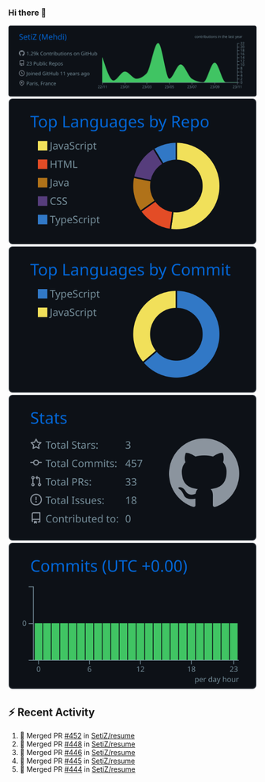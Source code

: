 ### Hi there 👋

![](https://raw.githubusercontent.com/SetiZ/SetiZ/master/profile-summary-card-output/github_dark/0-profile-details.svg)
![](https://raw.githubusercontent.com/SetiZ/SetiZ/master/profile-summary-card-output/github_dark/1-repos-per-language.svg)
![](https://raw.githubusercontent.com/SetiZ/SetiZ/master/profile-summary-card-output/github_dark/2-most-commit-language.svg)
![](https://raw.githubusercontent.com/SetiZ/SetiZ/master/profile-summary-card-output/github_dark/3-stats.svg)
![](https://raw.githubusercontent.com/SetiZ/SetiZ/master/profile-summary-card-output/github_dark/4-productive-time.svg)

## :zap: Recent Activity	

<!--START_SECTION:activity-->
1. 🎉 Merged PR [#452](https://github.com/SetiZ/resume/pull/452) in [SetiZ/resume](https://github.com/SetiZ/resume)
2. 🎉 Merged PR [#448](https://github.com/SetiZ/resume/pull/448) in [SetiZ/resume](https://github.com/SetiZ/resume)
3. 🎉 Merged PR [#446](https://github.com/SetiZ/resume/pull/446) in [SetiZ/resume](https://github.com/SetiZ/resume)
4. 🎉 Merged PR [#445](https://github.com/SetiZ/resume/pull/445) in [SetiZ/resume](https://github.com/SetiZ/resume)
5. 🎉 Merged PR [#444](https://github.com/SetiZ/resume/pull/444) in [SetiZ/resume](https://github.com/SetiZ/resume)
<!--END_SECTION:activity-->

<!--
**SetiZ/SetiZ** is a ✨ _special_ ✨ repository because its `README.md` (this file) appears on your GitHub profile.

Here are some ideas to get you started:

- 🔭 I’m currently working on ...
- 🌱 I’m currently learning ...
- 👯 I’m looking to collaborate on ...
- 🤔 I’m looking for help with ...
- 💬 Ask me about ...
- 📫 How to reach me: ...
- 😄 Pronouns: ...
- ⚡ Fun fact: ...
-->

